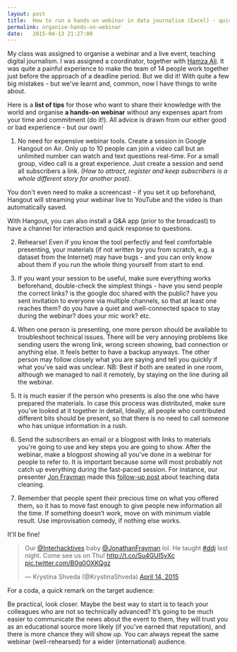 ```yaml
---
layout: post
title:  How to run a hands-on webinar in data journalism (Excel) - quick and free
permalink: organise-hands-on-webinar
date:   2015-04-13 21:27:00
---
```


My class was assigned to organise a webinar and a live event, teaching digital journalism. I was assigned a coordinator, together with [Hamza Ali](https://twitter.com/Hamza_M_Ali). It was quite a painful experience to make the team of 14 people work together just before the approach of a deadline period. But we did it! With quite a few big mistakes - but we've learnt and, common, now I have things to write about.

Here is a **list of tips** for those who want to share their knowledge with the world and organise **a hands-on webinar** without any expenses apart from your time and commitment (do it!). All advice is drawn from our either good or bad experience - but our own!
 
1. No need for expensive webinar tools. Create a session in Google Hangout on Air. Only up to 10 people can join a video call but an unlimited number can watch and text questions real-time. For a small group, video call is a great experience. Just create a session and send all subscribers a link. _(How to attract, register and keep subscribers is a whole different story for another post)._

You don't even need to make a screencast - if you set it up beforehand, Hangout will streaming your webinar live to YouTube and the video is than automatically saved.

With Hangout, you can also install a Q&A app (prior to the broadcast) to have a channel for interaction and quick response to questions. 

2. Rehearse! Even if you know the tool perfectly and feel comfortable presenting, your materials (if not written by you from scratch, e.g. a dataset from the Internet) may have bugs - and you can only know about them if you run the whole thing yourself from start to end.

3. If you want your session to be useful, make sure everything works beforehand, double-check the simplest things - have you send people the correct links? is the google doc shared with the public? have you sent invitation to everyone via multiple channels, so that at least one reaches them? do you have a quiet and well-connected space to stay during the webinar? does your mic work? etc.

4. When one person is presenting, one more person should be available to troubleshoot technical issues. There will be very annoying problems like sending users the wrong link, wrong screen showing, bad connection or anything else. It feels better to have a backup anyways. The other person may follow closely what you are saying and tell you quickly if what you've said was unclear. 
NB: Best if both are seated in one room, although we managed to nail it remotely, by staying on the line during all the webinar.

5. It is much easier if the person who presents is also the one who have prepared the materials. In case this process was distributed, make sure you've looked at it together in detail, Ideally, all people who contributed different bits should be present, so that there is no need to call someone who has unique information in a rush.

6. Send the subscribers an email or a blogpost with links to materials you're going to use and key steps you are going to show. After the webinar, make a blogpost showing all you've done in a webinar for people to refer to. It is important because some will most probably not catch up everything during the fast-paced session. For instance, our presenter [Jon Frayman](https://twitter.com/JonathanFrayman) made this [follow-up post](https://jonathanfrayman.wordpress.com/2015/04/05/how-to-clean-data-in-excel/) about teaching data cleaning.

7. Remember that people spent their precious time on what you offered them, so it has to move fast enough to give people new information all the time. If something doesn’t work, move on with minimum viable result. Use improvisation comedy, if nothing else works.

It'll be fine!

<blockquote class="twitter-tweet" lang="en"><p lang="en" dir="ltr">Our <a href="https://twitter.com/Interhacktives">@Interhacktives</a> baby <a href="https://twitter.com/JonathanFrayman">@JonathanFrayman</a> lol. He taught <a href="https://twitter.com/hashtag/ddj?src=hash">#ddj</a> last night. Come see us on Thu! <a href="http://t.co/Su4GUI5vXc">http://t.co/Su4GUI5vXc</a> <a href="http://t.co/B0g0OXKQgz">pic.twitter.com/B0g0OXKQgz</a></p>&mdash; Krystina Shveda (@KrystinaShveda) <a href="https://twitter.com/KrystinaShveda/status/587928532342480897">April 14, 2015</a></blockquote> <script async src="//platform.twitter.com/widgets.js" charset="utf-8"></script>

For a coda, a quick remark on the target audience:

Be practical, look closer. Maybe the best way to start is to teach your colleagues who are not so technically advanced? It’s going to be much easier to communicate the news about the event to them, they will trust you as an educational source more likely (if you’ve earned that reputation), and there is more chance they will show up. You can always repeat the same webinar (well-rehearsed) for a wider (international) audience.